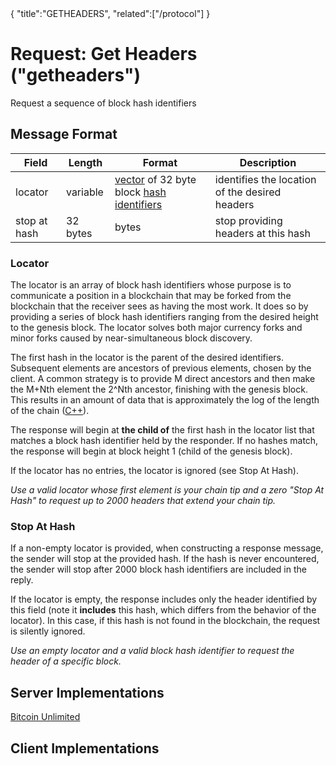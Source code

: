 <div class="cwikmeta">
{
"title":"GETHEADERS",
"related":["/protocol"]
} </div>

# Request: Get Headers ("getheaders")

Request a sequence of block hash identifiers

## Message Format

| Field | Length | Format | Description |
|--|--|--|--|
| locator | variable | [vector](/protocol/p2p/vector) of 32 byte block [hash identifiers](/glossary/hash__identifier) | identifies the location of the desired headers |
| stop at hash | 32 bytes | bytes | stop providing headers at this hash

### Locator

The locator is an array of block hash identifiers whose purpose is to communicate a position in a blockchain that may be forked from the blockchain that the receiver sees as having the most work.  It does so by providing a series of block hash identifiers ranging from the desired height to the genesis block.  The locator solves both major currency forks and minor forks caused by near-simultaneous block discovery.

The first hash in the locator is the parent of the desired identifiers.  Subsequent elements are ancestors of previous elements, chosen by the client.  A common strategy is to provide M direct ancestors and then make the M+Nth element the 2^Nth ancestor, finishing with the genesis block.  This results in an amount of data that is approximately the log of the length of the chain ([C++](https://github.com/BitcoinUnlimited/BitcoinUnlimited/blob/eb264e627e231f7219e60eef41b4e37cc52d6d9d/src/chain.cpp#L32)).

The response will begin at **the child of** the first hash in the locator list that matches a block hash identifier held by the responder.  If no hashes match, the response will begin at block height 1 (child of the genesis block). 

If the locator has no entries, the locator is ignored (see Stop At Hash).

*Use a valid locator whose first element is your chain tip and a zero "Stop At Hash" to request up to 2000 headers that extend your chain tip.*

### Stop At Hash

If a non-empty locator is provided, when constructing a response message, the sender will stop at the provided hash.  If the hash is never encountered, the sender will stop after 2000 block hash identifiers are included in the reply. 

If the locator is empty, the response includes only the header identified by this field (note it  **includes** this hash, which differs from the behavior of the locator).  In this case, if this hash is not found in the blockchain, the request is silently ignored.

*Use an empty locator and a valid block hash identifier to request the header of a specific block.*

## Server Implementations

[Bitcoin Unlimited](https://github.com/BitcoinUnlimited/BitcoinUnlimited/blob/bucash1.7.0.0/src/net_processing.cpp#L1131)

## Client Implementations
